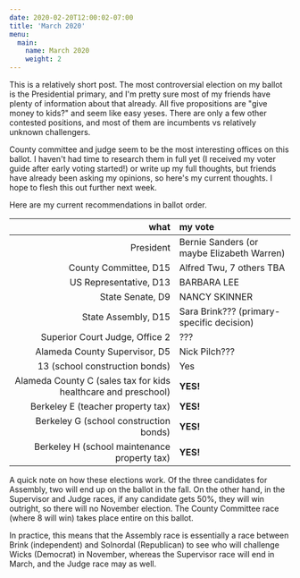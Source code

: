 ```yaml
---
date: 2020-02-20T12:00:02-07:00
title: 'March 2020'
menu:
  main:
    name: March 2020
    weight: 2
---
```


This is a relatively short post. The most controversial election on my ballot is the Presidential primary, and I'm pretty sure most of my friends have plenty of information about that already. All five propositions are "give money to kids?" and seem like easy yeses. There are only a few other contested positions, and most of them are incumbents vs relatively unknown challengers.

County committee and judge seem to be the most interesting offices on this ballot. I haven't had time to research them in full yet (I received my voter guide after early voting started!) or write up my full thoughts, but friends have already been asking my opinions, so here's my current thoughts. I hope to flesh this out further next week.

Here are my current recommendations in ballot order.

<!--more-->

what|my vote
--:|:-----
President | Bernie Sanders (or maybe Elizabeth Warren)
County Committee, D15 | Alfred Twu, 7 others TBA
US Representative, D13 | BARBARA LEE
State Senate, D9 | NANCY SKINNER
State Assembly, D15 | Sara Brink??? (primary-specific decision)
Superior Court Judge, Office 2 | ???
Alameda County Supervisor, D5 | Nick Pilch???
13 (school construction bonds) | Yes
Alameda County C (sales tax for kids healthcare and preschool) | **YES!**
Berkeley E (teacher property tax) | **YES!**
Berkeley G (school construction bonds) | **YES!**
Berkeley H (school maintenance property tax) | **YES!**

A quick note on how these elections work. Of the three candidates for Assembly, two will end up on the ballot in the fall. On the other hand, in the Supervisor and Judge races, if any candidate gets 50%, they will win outright, so there will no November election. The County Committee race (where 8 will win) takes place entire on this ballot.

In practice, this means that the Assembly race is essentially a race between Brink (independent) and Solnordal (Republican) to see who will challenge Wicks (Democrat) in November, whereas the Supervisor race will end in March, and the Judge race may as well.
